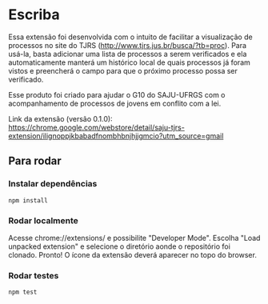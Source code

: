# Escriba
Essa extensão foi desenvolvida com o intuito de facilitar a visualização de processos no site do TJRS (http://www.tjrs.jus.br/busca/?tb=proc). Para usá-la, basta adicionar uma lista de processos a serem verificados e ela automaticamente manterá um histórico local de quais processos já foram vistos e preencherá o campo para que o próximo processo possa ser verificado.

Esse produto foi criado para ajudar o G10 do SAJU-UFRGS com o acompanhamento de processos de jovens em conflito com a lei.

Link da extensão (versão 0.1.0):
https://chrome.google.com/webstore/detail/saju-tjrs-extension/ilignoppjkbabadfnombhbnjhjjgmcio?utm_source=gmail

## Para rodar
### Instalar dependências
`npm install`

### Rodar localmente
Acesse chrome://extensions/ e possibilite "Developer Mode". Escolha "Load unpacked extension" e selecione o diretório aonde o repositório foi clonado. Pronto! O ícone da extensão deverá aparecer no topo do browser.

### Rodar testes
`npm test`

